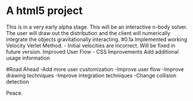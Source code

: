 # A html5 project
This is in a very early alpha stage. This will be an interactive n-body solver. The user will draw out the distribution and the client will numerically integrate the objects gravitationally interacting. 
#0.1a
Implemented working Velocity Verlet Method.
    - Initial velocities are incorrect. Will be fixed in future version.
Improved User Flow
    - CSS Improvements
Add additional usage information

#Road Ahead
-Add more user customization
-Improve user flow
-Improve drawing techniques
-Improve integration techniques
-Change collision detection


Peace.


